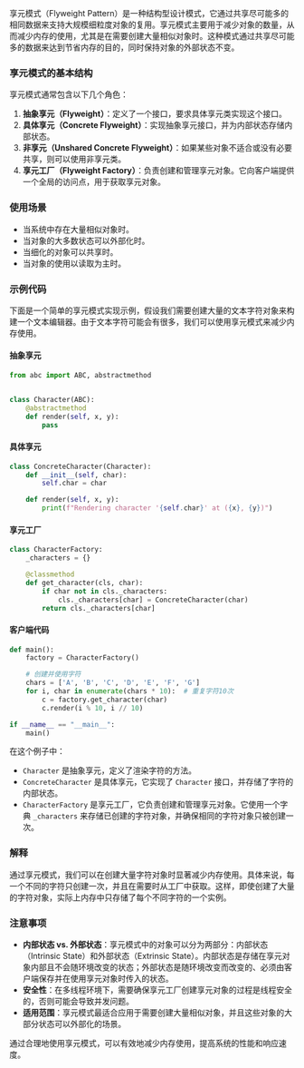 享元模式（Flyweight Pattern）是一种结构型设计模式，它通过共享尽可能多的相同数据来支持大规模细粒度对象的复用。享元模式主要用于减少对象的数量，从而减少内存的使用，尤其是在需要创建大量相似对象时。这种模式通过共享尽可能多的数据来达到节省内存的目的，同时保持对象的外部状态不变。

### 享元模式的基本结构

享元模式通常包含以下几个角色：

1. **抽象享元（Flyweight）**：定义了一个接口，要求具体享元类实现这个接口。
2. **具体享元（Concrete Flyweight）**：实现抽象享元接口，并为内部状态存储内部状态。
3. **非享元（Unshared Concrete Flyweight）**：如果某些对象不适合或没有必要共享，则可以使用非享元类。
4. **享元工厂（Flyweight Factory）**：负责创建和管理享元对象。它向客户端提供一个全局的访问点，用于获取享元对象。

### 使用场景

- 当系统中存在大量相似对象时。
- 当对象的大多数状态可以外部化时。
- 当细化的对象可以共享时。
- 当对象的使用以读取为主时。

### 示例代码

下面是一个简单的享元模式实现示例，假设我们需要创建大量的文本字符对象来构建一个文本编辑器。由于文本字符可能会有很多，我们可以使用享元模式来减少内存使用。

#### 抽象享元

```python
from abc import ABC, abstractmethod


class Character(ABC):
    @abstractmethod
    def render(self, x, y):
        pass
```

#### 具体享元

```python
class ConcreteCharacter(Character):
    def __init__(self, char):
        self.char = char

    def render(self, x, y):
        print(f"Rendering character '{self.char}' at ({x}, {y})")
```

#### 享元工厂

```python
class CharacterFactory:
    _characters = {}

    @classmethod
    def get_character(cls, char):
        if char not in cls._characters:
            cls._characters[char] = ConcreteCharacter(char)
        return cls._characters[char]
```

#### 客户端代码

```python
def main():
    factory = CharacterFactory()

    # 创建并使用字符
    chars = ['A', 'B', 'C', 'D', 'E', 'F', 'G']
    for i, char in enumerate(chars * 10):  # 重复字符10次
        c = factory.get_character(char)
        c.render(i % 10, i // 10)

if __name__ == "__main__":
    main()
```

在这个例子中：
- `Character` 是抽象享元，定义了渲染字符的方法。
- `ConcreteCharacter` 是具体享元，它实现了 `Character` 接口，并存储了字符的内部状态。
- `CharacterFactory` 是享元工厂，它负责创建和管理享元对象。它使用一个字典 `_characters` 来存储已创建的字符对象，并确保相同的字符对象只被创建一次。

### 解释

通过享元模式，我们可以在创建大量字符对象时显著减少内存使用。具体来说，每一个不同的字符只创建一次，并且在需要时从工厂中获取。这样，即使创建了大量的字符对象，实际上内存中只存储了每个不同字符的一个实例。

### 注意事项

- **内部状态 vs. 外部状态**：享元模式中的对象可以分为两部分：内部状态（Intrinsic State）和外部状态（Extrinsic State）。内部状态是存储在享元对象内部且不会随环境改变的状态；外部状态是随环境改变而改变的、必须由客户端保存并在使用享元对象时传入的状态。
- **安全性**：在多线程环境下，需要确保享元工厂创建享元对象的过程是线程安全的，否则可能会导致并发问题。
- **适用范围**：享元模式最适合应用于需要创建大量相似对象，并且这些对象的大部分状态可以外部化的场景。

通过合理地使用享元模式，可以有效地减少内存使用，提高系统的性能和响应速度。